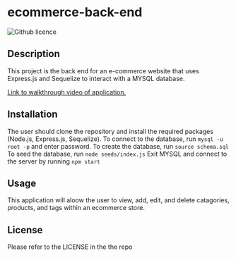# ecommerce-back-end
![Github licence](http://img.shields.io/badge/license-MIT-blue.svg)

## Description

This project is the back end for an e-commerce website that uses Express.js and Sequelize to interact with a MYSQL database.

<a href="https://drive.google.com/file/d/16gpUEqZC8xKwu2CAfSKEXpdFTvzGsO3o/view?usp=drive_link">Link to walkthrough video of application.</a>

## Installation

The user should clone the repository and install the required packages (Node.js, Express.js, Sequelize). To connect to the database, run
`mysql -u root -p`
and enter password.
To create the database, run
`source schema.sql`
To seed the database, run
`node seeds/index.js`
Exit MYSQL and connect to the server by running
`npm start`

## Usage

This application will aloow the user to view, add, edit, and delete catagories, products, and tags within an ecommerce store.

## License

Please refer to the LICENSE in the the repo

